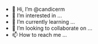 - 👋 Hi, I’m @candicerm
- 👀 I’m interested in ...
- 🌱 I’m currently learning ...
- 💞️ I’m looking to collaborate on ...
- 📫 How to reach me ...

<!---
candicerm/candicerm is a ✨ special ✨ repository because its `README.md` (this file) appears on your GitHub profile.
You can click the Preview link to take a look at your changes.
--->
